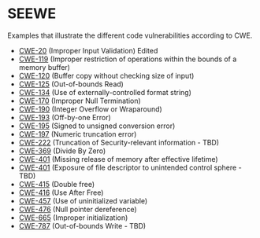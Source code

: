 # SEEWE
Examples that illustrate the different code vulnerabilities according to CWE.

- [CWE-20](CWE-20) (Improper Input Validation) Edited
- [CWE-119](CWE-119) (Improper restriction of operations within the bounds of a memory buffer)
- [CWE-120](CWE-120) (Buffer copy without checking size of input)
- [CWE-125](CWE-125) (Out-of-bounds Read)
- [CWE-134](CWE-134) (Use of externally-controlled format string)
- [CWE-170](CWE-170) (Improper Null Termination)
- [CWE-190](CWE-190) (Integer Overflow or Wraparound)
- [CWE-193](CWE-193) (Off-by-one Error)
- [CWE-195](CWE-195) (Signed to unsigned conversion error)
- [CWE-197](CWE-197) (Numeric truncation error)
- [CWE-222](CWE-222) (Truncation of Security-relevant information - TBD)
- [CWE-369](CWE-369) (Divide By Zero)
- [CWE-401](CWE-401) (Missing release of memory after effective lifetime)
- [CWE-401](CWE-403) (Exposure of file descriptor to unintended control sphere - TBD)
- [CWE-415](CWE-415) (Double free)
- [CWE-416](CWE-416) (Use After Free)
- [CWE-457](CWE-457) (Use of uninitialized variable)
- [CWE-476](CWE-476) (Null pointer dereference)
- [CWE-665](CWE-665) (Improper initialization)
- [CWE-787](CWE-787) (Out-of-bounds Write - TBD)
